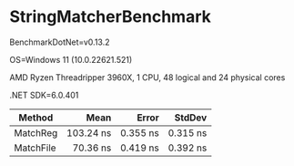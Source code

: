 # StringMatcherBenchmark

BenchmarkDotNet=v0.13.2

OS=Windows 11 (10.0.22621.521)

AMD Ryzen Threadripper 3960X, 1 CPU, 48 logical and 24 physical cores

.NET SDK=6.0.401

|    Method |      Mean |    Error |   StdDev |
|---------- |----------:|---------:|---------:|
|  MatchReg | 103.24 ns | 0.355 ns | 0.315 ns |
| MatchFile |  70.36 ns | 0.419 ns | 0.392 ns |
